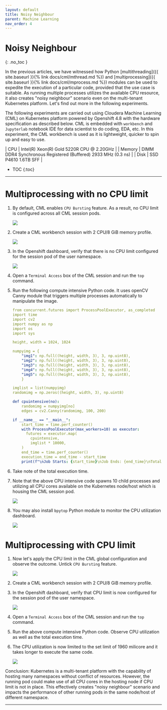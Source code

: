 ```yaml
---
layout: default
title: Noisy Neighbour
parent: Machine Learning
nav_order: 4
---
```


# Noisy Neighbour
{: .no_toc }

In the previous articles, we have witnessed how Python [multithreading]({{ site.baseurl }}{% link docs/cml/mthread.md %}) and [multiprocessing]({{ site.baseurl }}{% link docs/cml/mprocess.md %}) modules can be used to expedite the execution of a particular code, provided that the use case is suitable. As running multiple processes utilizes the available CPU resource, it also creates "noisy neighbour" scenario even on the multi-tenant Kubernetes platform. Let's find out more in the following experiments.

The following experiments are carried out using Cloudera Machine Learning (CML) on Kubernetes platform powered by Openshift 4.8 with the hardware specification as described below. CML is embedded with `workbench` and `Jupyterlab` notebook IDE for data scientist to do coding, EDA, etc. In this experiment, the CML workbench is used as it is lightweight, quicker to spin up and easy to use.

| CPU          | Intel(R) Xeon(R) Gold 5220R CPU @ 2.20GHz | 
| Memory  | DIMM DDR4 Synchronous Registered (Buffered) 2933 MHz (0.3 ns) | 
| Disk | SSD P4610 1.6TB SFF    | 

- TOC
{:toc}

---
# Multiprocessing with no CPU limit

1. By default, CML enables `CPU Bursting` feature. As a result, no CPU limit is configured across all CML session pods.

    ![](../../assets/images/cml/nn1.png)    
 
2. Create a CML workbench session with 2 CPU/8 GiB memory profile. 

    ![](../../assets/images/cml/nn2.png) 
    
3. In the Openshift dashboard, verify that there is no CPU limit configured for the session pod of the user namespace.

    ![](../../assets/images/cml/nn3.png) 
    
4. Open a `Terminal Access` box of the CML session and run the `top` command.

5. Run the following compute intensive Python code. It uses openCV Canny module that triggers multiple processes automatically to manipulate the image.

    ```yaml
    from concurrent.futures import ProcessPoolExecutor, as_completed
    import time
    import cv2
    import numpy as np
    import os
    import sys
    
    height, width = 1024, 1024

    numpyimg = {
        "img1": np.full((height, width, 3), 3, np.uint8),
        "img2": np.full((height, width, 3), 3, np.uint8),
        "img3": np.full((height, width, 3), 3, np.uint8),
        "img4": np.full((height, width, 3), 3, np.uint8),
        "img5": np.full((height, width, 3), 3, np.uint8),
        }

    imglist = list(numpyimg)
    randomimg = np.zeros((height, width, 3), np.uint8)

    def cpuintensive(no):    
        randomimg = numpyimg[no]
        edges = cv2.Canny(randomimg, 100, 200)
    
    if __name__ == "__main__":
        start_time = time.perf_counter()
        with ProcessPoolExecutor(max_workers=10) as executor:
          futures = executor.map(
            cpuintensive,
            imglist * 10000,         
        )
        end_time = time.perf_counter() 
        execution_time = end_time - start_time  
        print(f"\nJob Starts: {start_time}\nJob Ends: {end_time}\nTotals Execution Time:{execution_time:0.2f} seconds.")
    ```

6. Take note of the total execution time.

7. Note that the above CPU intensive code spawns 10 child processes and utilizing all CPU cores available on the Kubernetes node/host which is housing the CML session pod. 

    ![](../../assets/images/cml/nn4.png) 
    
8. You may also install `bpytop` Python module to monitor the CPU utilization dashboard. 

    ![](../../assets/images/cml/nn5.png) 
    

# Multiprocessing with CPU limit

1. Now let's apply the CPU limit in the CML global configuration and observe the outcome. Untick `CPU Bursting` feature.

    ![](../../assets/images/cml/nn6.png)  

2. Create a CML workbench session with 2 CPU/8 GiB memory profile. 

3. In the Openshift dashboard, verify that CPU limit is now configured for the session pod of the user namespace.

    ![](../../assets/images/cml/nn7.png)    
    
4. Open a `Terminal Access` box of the CML session and run the `top` command.

5. Run the above compute intensive Python code. Observe CPU utilization as well as the total execution time.

6. The CPU utilization is now limited to the set limit of 1960 milicore and it takes longer to execute the same code.
 
    ![](../../assets/images/cml/nn8.png)  

Conclusion: Kubernetes is a multi-tenant platform with the capability of hosting many namespaces without conflict of resources. However, the running pod could make use of all CPU cores in the hosting node if CPU limit is not in place. This effectively creates "noisy neighbour" scenario and impacts the performance of other running pods in the same node/host of different namespace.

---